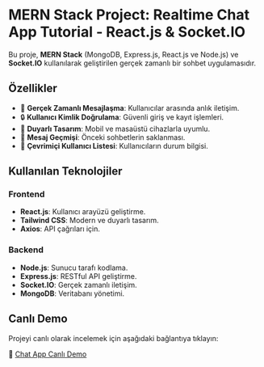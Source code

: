 # MERN Stack Project: Realtime Chat App Tutorial - React.js & Socket.IO

Bu proje, **MERN Stack** (MongoDB, Express.js, React.js ve Node.js) ve **Socket.IO** kullanılarak geliştirilen gerçek zamanlı bir sohbet uygulamasıdır.

## Özellikler

- 🚀 **Gerçek Zamanlı Mesajlaşma**: Kullanıcılar arasında anlık iletişim.
- 🔒 **Kullanıcı Kimlik Doğrulama**: Güvenli giriş ve kayıt işlemleri.
- 📱 **Duyarlı Tasarım**: Mobil ve masaüstü cihazlarla uyumlu.
- 📜 **Mesaj Geçmişi**: Önceki sohbetlerin saklanması.
- 👥 **Çevrimiçi Kullanıcı Listesi**: Kullanıcıların durum bilgisi.

## Kullanılan Teknolojiler

### Frontend

- **React.js**: Kullanıcı arayüzü geliştirme.
- **Tailwind CSS**: Modern ve duyarlı tasarım.
- **Axios**: API çağrıları için.

### Backend

- **Node.js**: Sunucu tarafı kodlama.
- **Express.js**: RESTful API geliştirme.
- **Socket.IO**: Gerçek zamanlı iletişim.
- **MongoDB**: Veritabanı yönetimi.

## Canlı Demo

Projeyi canlı olarak incelemek için aşağıdaki bağlantıya tıklayın:

🔗 [Chat App Canlı Demo](https://chat-app-jkit.onrender.com)
